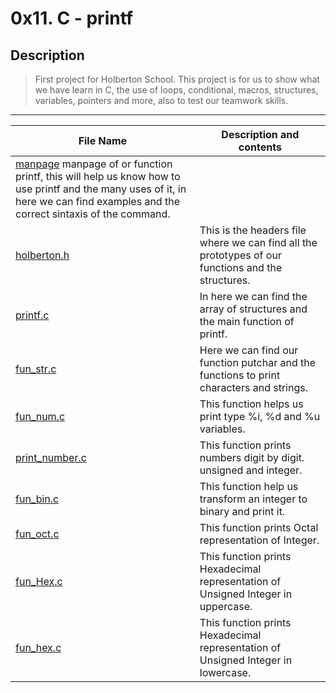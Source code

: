 # 0x11. C - printf

## Description

> First project for Holberton School. This project is for us to show what we have learn in C, the use of loops, conditional, macros, structures, variables, pointers and more, also to test our teamwork skills.
---
| File Name | Description and contents |
| --- | --- |
| [manpage](man_3_printf) manpage of or function printf, this will help us know how to use printf and the many uses of it, in here we can find examples and the correct sintaxis of the command.|
| [holberton.h](holberton.h) |This is the headers file where we can find all the prototypes of our functions and the structures. |
| [printf.c](_printf.c) |In here we can find the array of structures and the main function of printf. |
| [fun_str.c](fun_str.c) |Here we can find our function putchar and the functions to print characters and strings. |
| [fun_num.c](fun_num.c) |This function helps us print type %i, %d and %u variables. |
| [print_number.c](print_number.c) |This function prints numbers digit by digit. unsigned and integer. |
| [fun_bin.c](fun_bin.c) |This function help us transform an integer to binary and print it. |
| [fun_oct.c](fun_oct.c) |This function prints Octal representation of Integer. |
| [fun_Hex.c](fun_Hex.c) |This function prints Hexadecimal representation of Unsigned Integer in uppercase. |
| [fun_hex.c](fun_hex.c) |This function prints Hexadecimal representation of Unsigned Integer in lowercase. |
